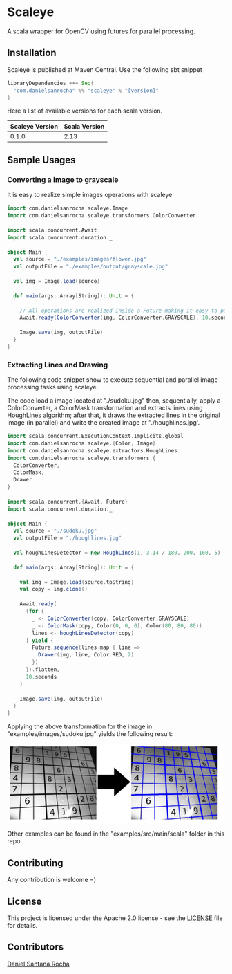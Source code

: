# Scaleye

A scala wrapper for OpenCV using futures for parallel processing.


## Installation

Scaleye is published at Maven Central. Use the following sbt snippet

```sbt
libraryDependencies ++= Seq(
  "com.danielsanrocha" %% "scaleye" % "[version]"
)
```

Here a list of available versions for each scala version.

| Scaleye Version | Scala Version |
| -------------   | ------------- |
|      0.1.0      |     2.13      |

## Sample Usages

### Converting a image to grayscale

It is easy to realize simple images operations with scaleye

```scala
import com.danielsanrocha.scaleye.Image
import com.danielsanrocha.scaleye.transformers.ColorConverter

import scala.concurrent.Await
import scala.concurrent.duration._

object Main {
  val source = "./examples/images/flower.jpg"
  val outputFile = "./examples/output/grayscale.jpg"
  
  val img = Image.load(source)

  def main(args: Array[String]): Unit = {

    // All operations are realized inside a Future making it easy to parallelize tasks
    Await.ready(ColorConverter(img, ColorConverter.GRAYSCALE), 10.seconds)

    Image.save(img, outputFile)
  }
}

```

### Extracting Lines and Drawing

The following code snippet show to execute sequential and parallel image processing tasks using scaleye.

The code load a image located at "./sudoku.jpg" then, sequentially,
apply a ColorConverter, a ColorMask transformation and
extracts lines using HoughLines algorithm; after that, it draws the extracted lines in the original image (in parallel)
and write the created image at "./houghlines.jpg'.

```scala
import scala.concurrent.ExecutionContext.Implicits.global
import com.danielsanrocha.scaleye.{Color, Image}
import com.danielsanrocha.scaleye.extractors.HoughLines
import com.danielsanrocha.scaleye.transformers.{
  ColorConverter,
  ColorMask,
  Drawer
}

import scala.concurrent.{Await, Future}
import scala.concurrent.duration._

object Main {
  val source = "./sudoku.jpg"
  val outputFile = "./houghlines.jpg"

  val houghLinesDetector = new HoughLines(1, 3.14 / 180, 200, 160, 5)

  def main(args: Array[String]): Unit = {

    val img = Image.load(source.toString)
    val copy = img.clone()

    Await.ready(
      (for {
        _ <- ColorConverter(copy, ColorConverter.GRAYSCALE)
        _ <- ColorMask(copy, Color(0, 0, 0), Color(80, 80, 80))
        lines <- houghLinesDetector(copy)
      } yield {
        Future.sequence(lines map { line =>
          Drawer(img, line, Color.RED, 2)
        })
      }).flatten,
      10.seconds
    )

    Image.save(img, outputFile)
  }
}
```  

Applying the above transformation for the image in "examples/images/sudoku.jpg" yields the following result:

<div align="center"> 
  <img src="https://raw.githubusercontent.com/danielsanrocha/scaleye/master/examples/images/sudoku_houghlines.png" width="500px" />
</div>

Other examples can be found in the "examples/src/main/scala" folder in this repo.

## Contributing

Any contribution is welcome =)

## License

This project is licensed under the Apache 2.0 license - see the [LICENSE](LICENSE) file for details.

## Contributors

[Daniel Santana Rocha](https://github.com/danielsanrocha/)
